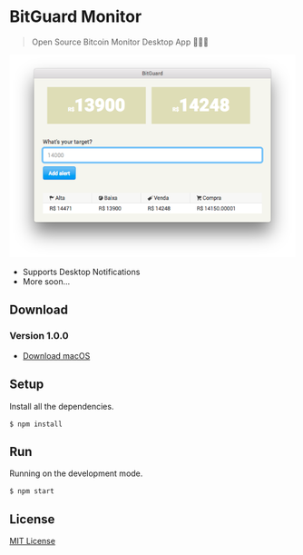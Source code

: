 # BitGuard Monitor

> Open Source Bitcoin Monitor Desktop App 👨🏻‍🚀

<p align="center">
  <img src="https://github.com/thulioph/bitguard/blob/master/src/images/screenshots/screenshots1.png?raw=true" alt="Sublime's custom image"/>
</p>

- Supports Desktop Notifications
- More soon...

## Download

### Version 1.0.0

- [Download macOS](https://github.com/thulioph/bitguard/releases/download/1.0.0/bitguard-1.0.0-mac.zip)

## Setup

Install all the dependencies.

```shell
$ npm install
```

## Run

Running on the development mode.

```shell
$ npm start
```

## License

[MIT License](https://github.com/thulioph/bitguard/blob/master/LICENSE.md)
